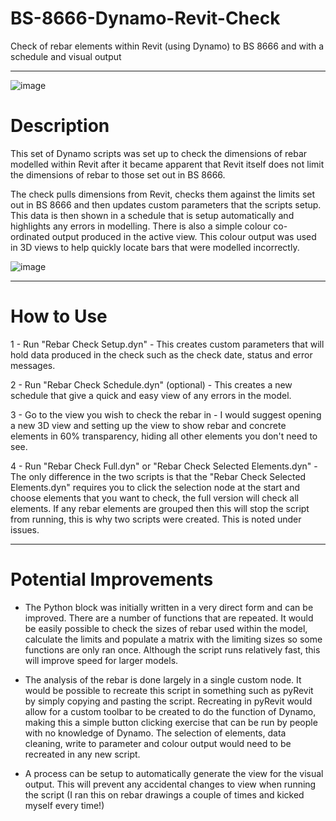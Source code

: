 # BS-8666-Dynamo-Revit-Check
Check of rebar elements within Revit (using Dynamo) to BS 8666 and with a schedule and visual output

---

![image](https://user-images.githubusercontent.com/64108488/90009319-bc8fcd00-dc95-11ea-9648-39ef1d5f7236.png)

# Description

This set of Dynamo scripts was set up to check the dimensions of rebar modelled within Revit
after it became apparent that Revit itself does not limit the dimensions of rebar to those
set out in BS 8666.

The check pulls dimensions from Revit, checks them against the limits set out in BS 8666 and
then updates custom parameters that the scripts setup. This data is then shown in a schedule
that is setup automatically and highlights any errors in modelling. There is also a simple
colour co-ordinated output produced in the active view. This colour output was used in 3D 
views to help quickly locate bars that were modelled incorrectly.

![image](https://user-images.githubusercontent.com/64108488/90009251-a5e97600-dc95-11ea-8754-6b1f23eaa55f.png)

---

# How to Use

1 - Run "Rebar Check Setup.dyn" - This creates custom parameters that will hold data
produced in the check such as the check date, status and error messages.

2 - Run "Rebar Check Schedule.dyn" (optional) - This creates a new schedule that give a
quick and easy view of any errors in the model.

3 - Go to the view you wish to check the rebar in - I would suggest opening a new 3D view
and setting up the view to show rebar and concrete elements in 60% transparency, hiding all
other elements you don't need to see.

4 - Run "Rebar Check Full.dyn" or "Rebar Check Selected Elements.dyn" - The only difference
in the two scripts is that the "Rebar Check Selected Elements.dyn" requires you to click the
selection node at the start and choose elements that you want to check, the full version
will check all elements. If any rebar elements are grouped then this will stop the script
from running, this is why two scripts were created. This is noted under issues.

---

# Potential Improvements

- The Python block was initially written in a very direct form and can be improved. There
are a number of functions that are repeated. It would be easily possible to check the sizes
of rebar used within the model, calculate the limits and populate a matrix with the limiting
sizes so some functions are only ran once. Although the script runs relatively fast, this
will improve speed for larger models.

- The analysis of the rebar is done largely in a single custom node. It would be possible
to recreate this script in something such as pyRevit by simply copying and pasting the script.
Recreating in pyRevit would allow for a custom toolbar to be created to do the function of
Dynamo, making this a simple button clicking exercise that can be run by people with no
knowledge of Dynamo. The selection of elements, data cleaning, write to parameter and colour
output would need to be recreated in any new script.

- A process can be setup to automatically generate the view for the visual output. This will
prevent any accidental changes to view when running the script (I ran this on rebar drawings
a couple of times and kicked myself every time!)
